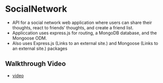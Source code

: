 # SocialNetwork

* API for a social network web application where users can share their thoughts, react to friends’ thoughts, and create a friend list.
* Appliccation uses express.js for routing, a MongoDB database, and the Mongoose ODM. 
* Also uses Express.js (Links to an external site.) and Mongoose (Links to an external site.) packages


## Walkthrough Video
* [video](https://drive.google.com/file/d/1qDTsBaL6_7FX1oluvJp0WfdLz4mY3GnE/view?usp=sharing)

